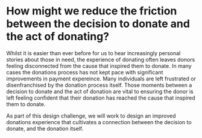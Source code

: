 # How might we reduce the friction between the decision to donate and the act of donating?

Whilst it is easier than ever before for us to hear increasingly personal stories about those in need,  the experience of donating often leaves donors feeling disconnected from the cause that inspired them to donate. In many cases the donations process has not kept pace with significant improvements in payment expereince. Many individuals are left frustrated or disenfranchised by the donation process itself. Those moments between a decision to donate and the act of donation are vital to ensuring the donor is left feeling confident that their donation has reached the cause that inspired them to donate.

As part of this design challenge, we will work to design an improved donations experience that cultivates a connection between the decision to donate, and the donation itself.
